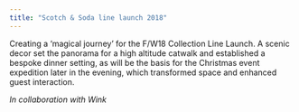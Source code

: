 ```yaml
---
title: "Scotch & Soda line launch 2018"
---
```


Creating  a ‘magical journey’ for the F/W18 Collection Line Launch. A scenic decor set the panorama for a high altitude catwalk and established a bespoke dinner setting, as will be the basis for the Christmas event expedition later in the evening, which transformed space and enhanced guest interaction.

_In collaboration with Wink_
